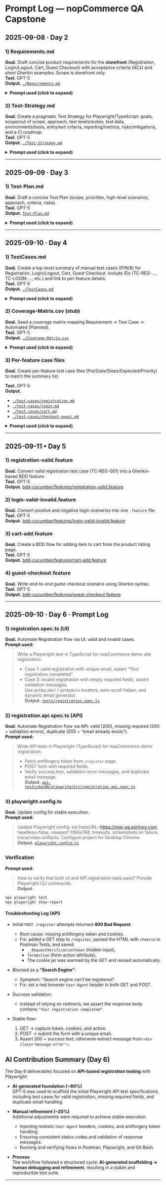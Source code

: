 # Prompt Log — nopCommerce QA Capstone

## 2025-09-08 · Day 2

### 1) Requirements.md
**Goal.** Draft concise product requirements for the **storefront** (Registration, Login/Logout, Cart, Guest Checkout) with acceptance criteria (ACs) and short Gherkin examples. Scope is storefront only.  
**Tool.** GPT-5  
**Output.** [`./Requirements.md`](./Requirements.md)

<details>
<summary><b>Prompt used (click to expand)</b></summary>

```text
Draft Requirements.md for the nopCommerce storefront (https://nop-qa.portnov.com).
Include: Scope, Out of Scope, Assumptions. For features Registration, Login/Logout,
Shopping Cart, Guest Checkout — write clear Acceptance Criteria and provide a short
Gherkin example for the happy path (plus one negative for Registration).
Keep the wording concise and implementation-agnostic.
```

</details>

###


### 2) Test-Strategy.md
**Goal.** Create a pragmatic Test Strategy for Playwright/TypeScript: goals, scope/out of scope, approach, test levels/suites, test data, environments/tools, entry/exit criteria, reporting/metrics, risks/mitigations, and a CI roadmap.  
**Tool.** GPT-5  
**Output.** [`./Test-Strategy.md`](./Test-Strategy.md)

<details>
<summary><b>Prompt used (click to expand)</b></summary>

```text
Draft Test-Strategy.md for the nopCommerce storefront automated with Playwright (TypeScript).
Include: Goals; Scope & Out of Scope; Approach (risk-based, resilient selectors);
Test Levels (Smoke/Functional/Negative/Regression); Test Data; Environments & Tools;
Structure & Tagging; Entry/Exit Criteria; Reporting & Metrics; Risks & Mitigations;
CI roadmap for GitHub Actions. Keep it concise and practical.
```

</details>

---

## 2025-09-09 · Day 3

### 1) Test-Plan.md
**Goal.** Draft a concise Test Plan (scope, priorities, high-level scenarios, approach, criteria, risks).  
**Tool.** GPT-5  
**Output.** [`Test-Plan.md`](Test-Plan.md)

<details>
<summary><b>Prompt used (click to expand)</b></summary>

```text
Draft Test-Plan.md for nopCommerce storefront: objectives; scope/in & out; test levels (smoke/functional/negative/regression/e2e);
priorities (P0/P1/P2); approach (Playwright+TS, role/label-first selectors, data strategy); environments/tools; entry/exit criteria;
high-level scenarios per feature; reporting/metrics; risks; deliverables. Keep it concrete and concise.
```

</details>

---

## 2025-09-10 · Day 4

### 1) TestCases.md
**Goal.** Create a top-level summary of manual test cases (P/N/B) for Registration, Login/Logout, Cart, Guest Checkout. Include IDs (TC-REG-…, TC-LOGIN-…, etc.) and link to per-feature details.  
**Tool.** GPT-5  
**Output.** [`./TestCases.md`](./TestCases.md)

<details>
<summary><b>Prompt used (click to expand)</b></summary>

```text
Create docs/TestCases.md: a concise list of manual cases for Registration, Login/Logout, Cart, Guest Checkout.
For each: ID (e.g., TC-REG-001), short title, Type (P/N/B). Add a “Details” line that links to per-feature files:
  docs/test-cases/registration.md, login.md, cart.md, checkout-guest.md (relative links from docs/Prompt-Log.md must be ./test-cases/<file>.md when referenced from TestCases.md).
Keep it clean and consistent with previous days.
```

</details>

### 2) Coverage-Matrix.csv (stub)
**Goal.** Seed a coverage matrix mapping Requirement → Test Case → Automated (Planned).  
**Tool.** GPT-5  
**Output.** [`./Coverage-Matrix.csv`](./Coverage-Matrix.csv)

<details>
<summary><b>Prompt used (click to expand)</b></summary>

```text
Create docs/Coverage-Matrix.csv with columns: Requirement, Test Case ID, Automated, Notes.
Populate rows for Registration (TC-R…), Login (TC-L…), Cart (TC-C…), Checkout (TC-CH…).
Set Automated=Planned for now. Keep CSV header and values simple (no extra commas inside cells).
```

</details>

### 3) Per-feature case files  
**Goal.**  Create per-feature test case files (Pre/Data/Steps/Expected/Priority) to match the summary list.  
  
**Tool.** GPT-5  
**Output.**  
- [`./test-cases/registration.md`](./test-cases/registration.md)
- [`./test-cases/login.md`](./test-cases/login.md)
- [`./test-cases/cart.md`](./test-cases/cart.md)
- [`./test-cases/checkout-guest.md`](./test-cases/checkout-guest.md)

<details> 
<summary><b>Prompt used (click to expand)</b></summary>

```text
Generate per-feature test case stubs:
  docs/test-cases/registration.md
  docs/test-cases/login.md
  docs/test-cases/cart.md
  docs/test-cases/checkout-guest.md
For each file: list the cases with ID/Title/Type, then provide a “Use structure: Pre / Data / Steps / ER” note so the team can expand details later.
Notes: Test case detailing (Preconditions / Data / Steps / Expected) completed with GPT-5 assistance. Prompt used interactively during case-by-case creation.

```

</details>

---

## 2025-09-11 • Day 5

### 1) registration-valid.feature  
**Goal.** Convert valid registration test case (TC-REG-001) into a Gherkin-based BDD feature.  
**Tool.** GPT-5  
**Output.** [bdd-cucumber/features/registration-valid.feature](../bdd-cucumber/features/registration-valid.feature)

### 2) login-valid-invalid.feature  
**Goal.** Convert positive and negative login scenarios into one `.feature` file.  
**Tool.** GPT-5  
**Output.** [bdd-cucumber/features/login-valid-invalid.feature](../bdd-cucumber/features/login-valid-invalid.feature)

### 3) cart-add.feature  
**Goal.** Create a BDD flow for adding item to cart from the product listing page.  
**Tool.** GPT-5  
**Output.** [bdd-cucumber/features/cart-add.feature](../bdd-cucumber/features/cart-add.feature)

### 4) guest-checkout.feature  
**Goal.** Write end-to-end guest checkout scenario using Gherkin syntax.  
**Tool.** GPT-5  
**Output.** [bdd-cucumber/features/guest-checkout.feature](../bdd-cucumber/features/guest-checkout.feature)  

---  

## 2025-09-10 · Day 6 · Prompt Log

### 1) registration.spec.ts (UI)
**Goal.** Automate Registration flow via UI: valid and invalid cases.  
**Prompt used:**  
> Write a Playwright test in TypeScript for nopCommerce demo site registration.  
> - Case 1: valid registration with unique email, assert “Your registration completed”.  
> - Case 2: invalid registration with empty required fields, assert validation messages.  
> Use `getByLabel` / `getByRole` locators, auto-scroll helper, and dynamic email generator.  
**Output.** [`tests/registration.spec.ts`](../tests/registration.spec.ts)

##

### 2) registration.api.spec.ts (API)
**Goal.** Automate Registration flow via API: valid (200), missing required (200 + validation errors), duplicate (200 + “email already exists”).  
**Prompt used:**  
> Write API tests in Playwright (TypeScript) for nopCommerce demo registration.  
> - Fetch antiforgery token from `/register` page.  
> - POST form with required fields.  
> - Verify success text, validation error messages, and duplicate email message.  
**Output.** [`api-tests/day06/playwrite/src/registration.api.spec.ts`](api-tests/day06/playwrite/src/registration.api.spec.ts)

##

### 3) playwright.config.ts
**Goal.** Update config for stable execution.  
**Prompt used:**  
> Update Playwright config: set baseURL=https://nop-qa.portnov.com, headless=false, viewport 1366x768, timeouts, screenshots on failure, trace/video artifacts. Configure project for Desktop Chrome.  
**Output.** [`playwright.config.ts`](../playwright.config.ts)

##

### Verification
**Prompt used:**  
> How to verify that both UI and API registration tests pass? Provide Playwright CLI commands.  
**Output.**  
```bash
npx playwright test
npx playwright show-report

```

#### Troubleshooting Log (API)

- Initial `POST /register` attempts returned **400 Bad Request**.
  - Root cause: missing antiforgery token and cookies.
  - Fix: added a GET step to `/register`, parsed the HTML with `cheerio` in Postman Tests, and saved:
    - `__RequestVerificationToken` (hidden input),
    - `formAction` (form action attribute),
    - The cookie jar was warmed by the GET and reused automatically.

- Blocked as a **“Search Engine”**:
  - Symptom: “Search engine can’t be registered”.
  - Fix: set a real browser `User-Agent` header in both GET and POST.

- Success validation:
  - Instead of relying on redirects, we assert the response body contains `"Your registration completed"`.

- Stable flow:
  1) GET → capture token, cookies, and action.  
  2) POST → submit the form with a unique email.  
  3) Assert 200 + success text; otherwise extract message from `<div class="message-error">`.


## AI Contribution Summary (Day 6)

The Day 6 deliverables focused on **API-based registration testing** with Playwright:

- **AI-generated foundation (~80%)**  
  GPT-5 was used to scaffold the initial Playwright API test specifications, including test cases for valid registration, missing required fields, and duplicate email handling.  

- **Manual refinement (~20%)**  
  Additional adjustments were required to achieve stable execution:  
  - Injecting realistic `User-Agent` headers, cookies, and antiforgery token handling.  
  - Ensuring consistent status codes and validation of response messages.  
  - Running and verifying flows in Postman, Playwright, and Git Bash.  

- **Process**  
  The workflow followed a structured cycle: **AI-generated scaffolding → human debugging and refinement**, resulting in a stable and reproducible test suite.


---

